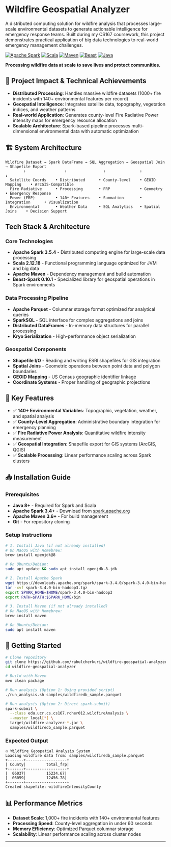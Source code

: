 # Wildfire Geospatial Analyzer

A distributed computing solution for wildfire analysis that processes large-scale environmental datasets to generate actionable intelligence for emergency response teams. Built during my CS167 coursework, this project demonstrates practical application of big data technologies to real-world emergency management challenges.

[![Apache Spark](https://img.shields.io/badge/Apache_Spark-3.5.4-E25A1C?style=flat&logo=apache-spark&logoColor=white)](https://spark.apache.org/)
[![Scala](https://img.shields.io/badge/Scala-2.12.18-DC322F?style=flat&logo=scala&logoColor=white)](https://scala-lang.org/)
[![Maven](https://img.shields.io/badge/Apache%20Maven-Build%20Tool-C71A36?style=flat&logo=apache-maven&logoColor=white)](https://maven.apache.org/)
[![Beast](https://img.shields.io/badge/Beast--Spark-0.10.1-4ECDC4?style=flat)](https://beast.cs.ucr.edu/)
[![Java](https://img.shields.io/badge/Java-8+-ED8B00?style=flat&logo=openjdk&logoColor=white)](https://openjdk.org/)

**Processing wildfire data at scale to save lives and protect communities.**

## 🎯 **Project Impact & Technical Achievements**
- **Distributed Processing**: Handles massive wildfire datasets (1000+ fire incidents with 140+ environmental features per record)
- **Geospatial Intelligence**: Integrates satellite data, topography, vegetation indices, and weather patterns
- **Real-world Application**: Generates county-level Fire Radiative Power intensity maps for emergency resource allocation
- **Scalable Architecture**: Spark-based pipeline processes multi-dimensional environmental data with automatic optimization

## 🏗️ **System Architecture**
```
Wildfire Dataset → Spark DataFrame → SQL Aggregation → Geospatial Join → Shapefile Export
        ↓                 ↓                ↓               ↓                    ↓
  Satellite Coords    • Distributed      • County-level    • GEOID Mapping    • ArcGIS-Compatible
  Fire Radiative      • Processing       • FRP             • Geometry         • Emergency Response  
  Power (FRP)         • 140+ Features    • Summation       • Integration      • Visualization
  Environmental       • Weather Data     • SQL Analytics   • Spatial Joins    • Decision Support
```

## Tech Stack & Architecture

### Core Technologies
- **Apache Spark 3.5.4** - Distributed computing engine for large-scale data processing
- **Scala 2.12.18** - Functional programming language optimized for JVM and big data
- **Apache Maven** - Dependency management and build automation
- **Beast-Spark 0.10.1** - Specialized library for geospatial operations in Spark environments

### Data Processing Pipeline
- **Apache Parquet** - Columnar storage format optimized for analytical queries
- **SparkSQL** - SQL interface for complex aggregations and joins
- **Distributed DataFrames** - In-memory data structures for parallel processing
- **Kryo Serialization** - High-performance object serialization

### Geospatial Components
- **Shapefile I/O** - Reading and writing ESRI shapefiles for GIS integration
- **Spatial Joins** - Geometric operations between point data and polygon boundaries
- **GEOID Mapping** - US Census geographic identifier linkage
- **Coordinate Systems** - Proper handling of geographic projections

## 🚀 **Key Features**
- ✅ **140+ Environmental Variables**: Topographic, vegetation, weather, and spatial analysis
- ✅ **County-Level Aggregation**: Administrative boundary integration for emergency planning
- ✅ **Fire Radiative Power Analysis**: Quantitative wildfire intensity measurement
- ✅ **Geospatial Integration**: Shapefile export for GIS systems (ArcGIS, QGIS)
- ✅ **Scalable Processing**: Linear performance scaling across Spark clusters

## 📥 **Installation Guide**

### Prerequisites
- **Java 8+** - Required for Spark and Scala
- **Apache Spark 3.4+** - Download from [spark.apache.org](https://spark.apache.org/downloads.html)
- **Apache Maven 3.6+** - For build management
- **Git** - For repository cloning

### Setup Instructions
```bash
# 1. Install Java (if not already installed)
# On MacOS with Homebrew:
brew install openjdk@8

# On Ubuntu/Debian:
sudo apt update && sudo apt install openjdk-8-jdk

# 2. Install Apache Spark
wget https://downloads.apache.org/spark/spark-3.4.0/spark-3.4.0-bin-hadoop3.tgz
tar -xvf spark-3.4.0-bin-hadoop3.tgz
export SPARK_HOME=$HOME/spark-3.4.0-bin-hadoop3
export PATH=$PATH:$SPARK_HOME/bin

# 3. Install Maven (if not already installed)
# On MacOS with Homebrew:
brew install maven

# On Ubuntu/Debian:
sudo apt install maven
```

## 🚦 **Getting Started**
```bash
# Clone repository
git clone https://github.com/rahulcherkuri/wildfire-geospatial-analyzer.git
cd wildfire-geospatial-analyzer

# Build with Maven
mvn clean package

# Run analysis (Option 1: Using provided script)
./run_analysis.sh samples/wildfiredb_sample.parquet

# Run analysis (Option 2: Direct spark-submit)
spark-submit \
  --class edu.ucr.cs.cs167.rcher012.wildfireAnalysis \
  --master local[*] \
  target/wildfire-analyzer-*.jar \
  samples/wildfiredb_sample.parquet
```

### Expected Output
```
🔥 Wildfire Geospatial Analysis System
Loading wildfire data from: samples/wildfiredb_sample.parquet
+-------+------------------+
| County|         total_frp|
+-------+------------------+
|  06037|         15234.67|
|  06059|         12456.78|
+-------+------------------+
Created shapefile: wildfireIntensityCounty
```

## 📊 **Performance Metrics**
- **Dataset Scale**: 1,000+ fire incidents with 140+ environmental features
- **Processing Speed**: County-level aggregation in under 60 seconds
- **Memory Efficiency**: Optimized Parquet columnar storage
- **Scalability**: Linear performance scaling across cluster nodes

---

